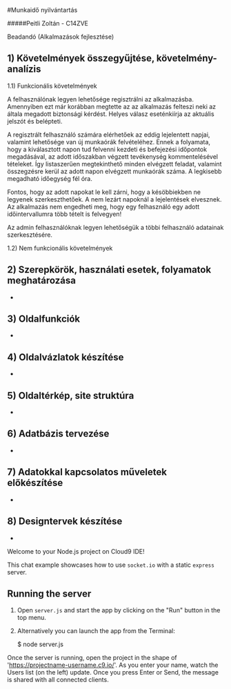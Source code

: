 #Munkaidő nyilvántartás

#####Peitli Zoltán - C14ZVE

Beadandó (Alkalmazások fejlesztése)

## 1) Követelmények összegyűjtése, követelmény-analízis

   1.1) Funkcionális követelmények
   
   A felhasználónak legyen lehetősége regisztrálni az alkalmazásba. Amennyiben ezt már korábban megtette az az alkalmazás felteszi neki az általa megadott biztonsági kérdést. Helyes válasz eseténkiírja az aktuális jelszót és belépteti. 
   
   A regisztrált felhasználó számára elérhetőek az eddig lejelentett napjai, valamint lehetősége van új munkaórák felvételéhez. Ennek a folyamata, hogy a kiválasztott napon tud felvenni kezdeti és befejezési időpontok megadásával, az adott időszakban végzett tevékenység kommentelésével tételeket. Így listaszerűen megtekinthető minden elvégzett feladat, valamint összegzésre kerül az adott napon elvégzett munkaórák száma. A legkisebb megadható időegység fél óra.
   
   Fontos, hogy az adott napokat le kell zárni, hogy a késöbbiekben ne legyenek szerkeszthetőek. A nem lezárt napoknál a lejelentések elvesznek. Az alkalmazás nem engedheti meg, hogy egy felhasználó egy adott időintervallumra több tételt is felvegyen!
   
   Az admin felhasználóknak legyen lehetőségük a többi felhasználó adatainak szerkesztésére.

   1.2) Nem funkcionális követelmények
   
## 2) Szerepkörök, használati esetek, folyamatok meghatározása
-
## 3) Oldalfunkciók
-
## 4) Oldalvázlatok készítése
-
## 5) Oldaltérkép, site struktúra
-
## 6) Adatbázis tervezése
-
## 7) Adatokkal kapcsolatos műveletek előkészítése
-
## 8) Designtervek készítése
-


Welcome to your Node.js project on Cloud9 IDE!

This chat example showcases how to use `socket.io` with a static `express` server.

## Running the server

1) Open `server.js` and start the app by clicking on the "Run" button in the top menu.

2) Alternatively you can launch the app from the Terminal:

    $ node server.js

Once the server is running, open the project in the shape of 'https://projectname-username.c9.io/'. As you enter your name, watch the Users list (on the left) update. Once you press Enter or Send, the message is shared with all connected clients.
